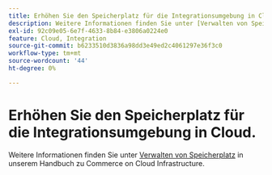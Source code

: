 ```yaml
---
title: Erhöhen Sie den Speicherplatz für die Integrationsumgebung in Cloud.
description: Weitere Informationen finden Sie unter [Verwalten von Speicherplatz](https://experienceleague.adobe.com/en/docs/commerce-cloud-service/user-guide/develop/storage/manage-disk-space) in unserem Handbuch zu Commerce on Cloud Infrastructure.
exl-id: 92c09e05-6e7f-4633-8b84-e3806a0224e0
feature: Cloud, Integration
source-git-commit: b6233510d3836a98dd3e49ed2c4061297e36f3c0
workflow-type: tm+mt
source-wordcount: '44'
ht-degree: 0%

---
```


# Erhöhen Sie den Speicherplatz für die Integrationsumgebung in Cloud.

Weitere Informationen finden Sie unter [Verwalten von Speicherplatz](https://experienceleague.adobe.com/en/docs/commerce-cloud-service/user-guide/develop/storage/manage-disk-space) in unserem Handbuch zu Commerce on Cloud Infrastructure.
